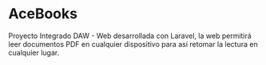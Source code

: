 # AceBooks
Proyecto Integrado DAW - Web desarrollada con Laravel, la web permitirá leer documentos PDF en cualquier dispositivo para así retomar la lectura en cualquier lugar.
